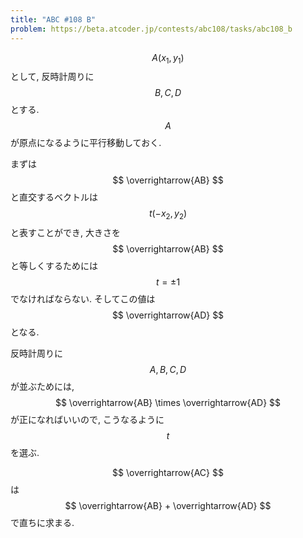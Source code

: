 ```yaml
---
title: "ABC #108 B"
problem: https://beta.atcoder.jp/contests/abc108/tasks/abc108_b
---
```

$$ A(x_1, y_1) $$ として, 反時計周りに $$ B, C, D $$ とする. $$ A $$ が原点になるように平行移動しておく.

まずは $$ \overrightarrow{AB} $$ と直交するベクトルは $$ t(-x_2, y_2) $$ と表すことができ, 大きさを $$ \overrightarrow{AB} $$ と等しくするためには $$ t = \pm 1 $$ でなければならない. そしてこの値は $$ \overrightarrow{AD} $$ となる.

反時計周りに $$ A, B, C, D $$ が並ぶためには, $$ \overrightarrow{AB} \times \overrightarrow{AD} $$ が正になればいいので, こうなるように $$ t $$ を選ぶ.

$$ \overrightarrow{AC} $$ は $$ \overrightarrow{AB} + \overrightarrow{AD} $$ で直ちに求まる.
